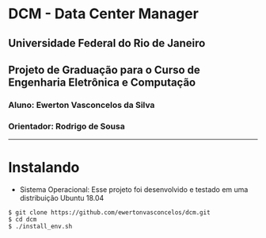 # DCM - Data Center Manager 
## Universidade Federal do Rio de Janeiro
## Projeto de Graduação para o Curso de Engenharia Eletrônica e Computação
### Aluno: Ewerton Vasconcelos da Silva
### Orientador: Rodrigo de Sousa 

-----
# Instalando

* Sistema Operacional: Esse projeto foi desenvolvido e testado em uma distribuição Ubuntu 18.04

```
$ git clone https://github.com/ewertonvasconcelos/dcm.git
$ cd dcm
$ ./install_env.sh
```